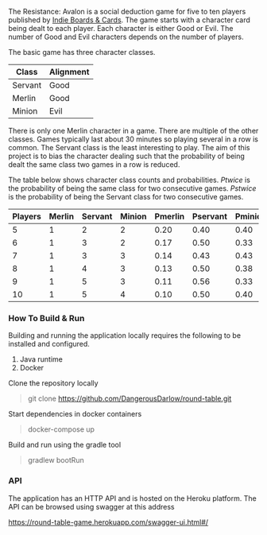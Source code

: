 The Resistance: Avalon is a social deduction game for five to ten players published by [Indie Boards & Cards](http://indieboardsandcards.com/index.php/our-games/the-resistance-avalon/). The game starts with a character card being dealt to each player. Each character is either Good or Evil. The number of Good and Evil characters depends on the number of players.

The basic game has three character classes. 

|Class|Alignment|
|-|-|
|Servant|Good|
|Merlin|Good|
|Minion|Evil|

There is only one Merlin character in a game. There are multiple of the other classes. Games typically last about 30 minutes so playing several in a row is common. The Servant class is the least interesting to play. The aim of this project is to bias the character dealing such that the probability of being dealt the same class two games in a row is reduced.

The table below shows character class counts and probabilities. _Ptwice_ is the probability of being the same class for two consecutive games. _Pstwice_ is the probability of being the Servant class for two consecutive games.

|Players|Merlin|Servant|Minion|Pmerlin|Pservant|Pminion|Ptwice|Pstwice|
|-|-|-|-|-|-|-|-|-|
|5|1|2|2|0.20|0.40|0.40|0.36|0.16|
|6|1|3|2|0.17|0.50|0.33|0.39|0.25|
|7|1|3|3|0.14|0.43|0.43|0.39|0.18|
|8|1|4|3|0.13|0.50|0.38|0.41|0.25|
|9|1|5|3|0.11|0.56|0.33|0.43|0.31|
|10|1|5|4|0.10|0.50|0.40|0.42|0.25|

### How To Build & Run

Building and running the application locally requires the following to be installed and configured.

 1. Java runtime
 1. Docker

Clone the repository locally
> git clone https://github.com/DangerousDarlow/round-table.git

Start dependencies in docker containers
> docker-compose up

Build and run using the gradle tool
> gradlew bootRun

### API

The application has an HTTP API and is hosted on the Heroku platform. The API can be browsed using swagger at this address

https://round-table-game.herokuapp.com/swagger-ui.html#/
